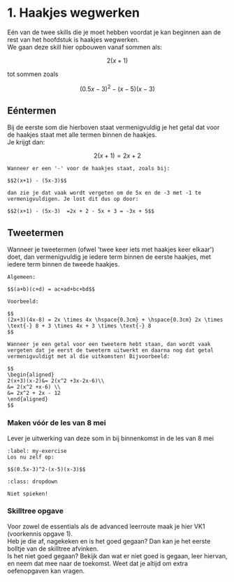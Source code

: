 # 1. Haakjes wegwerken

Eén van de twee skills die je moet hebben voordat je kan beginnen aan de rest van het hoofdstuk is haakjes wegwerken. <br />
We gaan deze skill hier opbouwen vanaf sommen als: 

$$2(x+1)$$

tot sommen zoals 

$$(0.5x-3)^2-(x-5)(x-3)$$

## Eéntermen

Bij de eerste som die hierboven staat vermenigvuldig je het getal dat voor de haakjes staat met alle termen binnen de haakjes. <br />
Je krijgt dan:

$$2(x+1) = 2x + 2$$

```{note} Veelgemaakte fout
Wanneer er een '-' voor de haakjes staat, zoals bij:
 
$$2(x+1) - (5x-3)$$

dan zie je dat vaak wordt vergeten om de 5x en de -3 met -1 te vermenigvuldigen. Je lost dit dus op door:

$$2(x+1) - (5x-3)  =2x + 2 - 5x + 3 = -3x + 5$$
```

## Tweetermen

Wanneer je tweetermen (ofwel 'twee keer iets met haakjes keer elkaar') doet, dan vermenigvuldig je iedere term binnen de eerste haakjes, met iedere term binnen de tweede haakjes. 

```{tip} Voorbeeld 1
Algemeen:

$$(a+b)(c+d) = ac+ad+bc+bd$$

Voorbeeld: 

$$
(2x+3)(4x-8) = 2x \times 4x \hspace{0.3cm} + \hspace{0.3cm} 2x \times \text{-} 8 + 3 \times 4x + 3 \times \text{-} 8
$$

```

```{note} Veelgemaakte fout
Wanneer je een getal voor een tweeterm hebt staan, dan wordt vaak vergeten dat je eerst de tweeterm uitwerkt en daarna nog dat getal vermenigvuldigt met al die uitkomsten! Bijvoorbeeld:

$$
\begin{aligned}
2(x+3)(x-2)&= 2(x^2 +3x-2x-6)\\
&= 2(x^2 +x-6) \\
&= 2x^2 + 2x - 12
\end{aligned}
$$
```

### Maken vóór de les van 8 mei
Lever je uitwerking van deze som in bij binnenkomst in de les van 8 mei
```{exercise} Inleveropgave
:label: my-exercise
Los nu zelf op:

$$(0.5x-3)^2-(x-5)(x-3)$$

```

```{solution} my-exercise
:class: dropdown

Niet spieken!
```

### Skilltree opgave
Voor zowel de essentials als de advanced leerroute maak je hier VK1 (voorkennis opgave 1). <br />
Heb je die af, nagekeken en is het goed gegaan? Dan kan je het eerste bolltje van de skilltree afvinken. <br />
Is het niet goed gegaan? Bekijk dan wat er niet goed is gegaan, leer hiervan, en neem dat mee naar de toekomst. Weet dat je altijd om extra oefenopgaven kan vragen.
